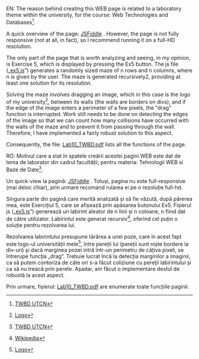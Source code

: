 EN:
The reason behind creating this WEB page is related to a laboratory theme within the university, for the course: Web Technologies and Databases[^1].

A quick overview of the page: [JSFiddle](https://jsfiddle.net/amicull/24j69ysf/24/) . However, the page is not fully responsive (not at all, in fact), so I recommend running it on a full-HD resolution.

The only part of the page that is worth analyzing and seeing, in my opinion, is Exercise 5, which is displayed by pressing the Ex5 button. The js file („[ex5.js](https://github.com/AmicuLL/html-js/blob/main/Lab10/ex5.js)”) generates a randomly sized maze of n rows and n columns, where n is given by the user. The maze is generated recursively2, providing at least one solution for its resolution.

Solving the maze involves dragging an image, which in this case is the logo of my university[^3], between its walls (the walls are borders on divs), and if the edge of the image enters a perimeter of a few pixels, the "drag" function is interrupted. Work still needs to be done on detecting the edges of the image so that we can count how many collisions have occurred with the walls of the maze and to prevent it from passing through the wall. Therefore, I have implemented a fairly robust solution to this aspect.

Consequently, the file: [Lab10_TWBD.pdf](https://github.com/AmicuLL/projects/blob/main/Lab10/Lab10_TWBD.pdf) lists all the functions of the page.




RO:
Motivul care a stat în spatele creării acestei pagini WEB este dat de tema de laborator din cadrul facultății, pentru materia: Tehnologii WEB si Baze de Date[^1].

Un quick-view la pagină: [JSFiddle](https://jsfiddle.net/amicull/24j69ysf/24/) . Totuși, pagina nu este full-responsive (mai deloc chiar), prin urmare recomand rularea ei pe o rezoluție full-hd.

Singura parte din pagină care merită analizată și să fie văzută, după părerea mea, este Exercițiul 5, care se afișează prin apăsarea butonului Ex5. Fișierul js („[ex5.js](https://github.com/AmicuLL/html-js/blob/main/Lab10/ex5.js)”) generează un labirint aleator de n linii și n coloane, n fiind dat de către utilizator. Labirintul este generat recursiv[^2], oferind cel puțin o soluție pentru rezolvarea lui. 

Rezolvarea labirintului presupune târârea a unei poze, care în acest fapt este logo-ul universității mele[^3], între pereții lui (pereții sunt niște bordere la div-uri) și dacă marginea pozei intră într-un perimetru de câțiva pixeli, se întrerupe funcția „drag”. Trebuie lucrat încă la detecția marginilor a imaginii, ca să putem contoriza de căte ori s-a făcut coliziune cu pereții labirintului și ca să nu treacă prin perete. Așadar, am făcut o implementare destul de robustă la acest aspect.

Prin urmare, fișierul: [Lab10_TWBD.pdf](https://github.com/AmicuLL/projects/blob/main/Lab10/Lab10_TWBD.pdf) are enumerate toate funcțiile paginii.

[^1]: [TWBD UTCN](https://etti.utcluj.ro/files/Acasa/Site/FiseDisciplina/TstRo/35.pdf)
[^2]: [Wikipedia](https://en.wikipedia.org/wiki/Maze_generation_algorithm#Recursive_implementation)
[^3]: [Logo](https://doctorat.utcluj.ro/images/logo_site.png)
